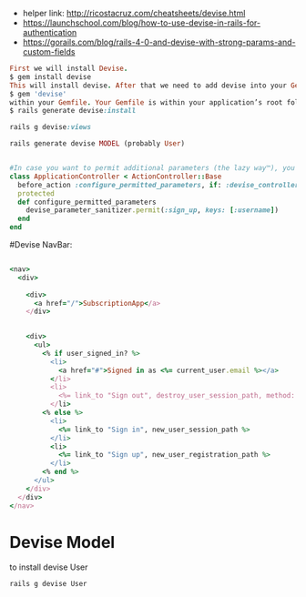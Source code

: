 * helper link:  http://ricostacruz.com/cheatsheets/devise.html
* https://launchschool.com/blog/how-to-use-devise-in-rails-for-authentication
* https://gorails.com/blog/rails-4-0-and-devise-with-strong-params-and-custom-fields

```ruby
First we will install Devise.
$ gem install devise
This will install devise. After that we need to add devise into your Gemfile. This can be done by typing
$ gem 'devise'
within your Gemfile. Your Gemfile is within your application’s root folder. Next run the generator by using the command
$ rails generate devise:install

rails g devise:views

rails generate devise MODEL (probably User)  


#In case you want to permit additional parameters (the lazy way™), you can do #so using a simple before filter in your ApplicationController:
class ApplicationController < ActionController::Base
  before_action :configure_permitted_parameters, if: :devise_controller?
  protected
  def configure_permitted_parameters
    devise_parameter_sanitizer.permit(:sign_up, keys: [:username])
  end
end
```


#Devise NavBar:
```ruby

<nav>
  <div>
    
    <div>
      <a href="/">SubscriptionApp</a>
    </div>

    
    <div>
      <ul>
        <% if user_signed_in? %>
          <li>
            <a href="#">Signed in as <%= current_user.email %></a>
          </li>
          <li>
            <%= link_to "Sign out", destroy_user_session_path, method: :delete %>
          </li>
        <% else %>
          <li>
            <%= link_to "Sign in", new_user_session_path %>
          </li>
          <li>
            <%= link_to "Sign up", new_user_registration_path %>
          </li>
        <% end %>
      </ul>
    </div>
  </div>
</nav>
```


# Devise Model
to install devise User
```
rails g devise User
```
